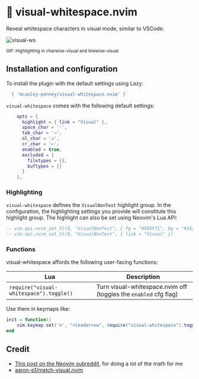 # 🔎 visual-whitespace.nvim

Reveal whitespace characters in visual mode, similar to VSCode.

![visual-ws](https://github.com/mcauley-penney/visual-whitespace.nvim/assets/59481467/89157048-1975-409c-977c-2d3fb43852d8)

<sub>GIF: Highlighting in charwise-visual and linewise-visual</sub>

## Installation and configuration

To install the plugin with the default settings using Lazy:

```lua
  { 'mcauley-penney/visual-whitespace.nvim' }
```

`visual-whitespace` comes with the following default settings:

```lua
    opts = {
      highlight = { link = "Visual" },
      space_char = '·',
      tab_char = '→',
      nl_char = '↲',
      cr_char = '←',
      enabled = true,
      excluded = {
        filetypes = {},
        buftypes = {}
      }
    },
```

### Highlighting

`visual-whitespace` defines the `VisualNonText` highlight group. In the configuration, the highlighting settings you provide will constitute this highlight group. The highlight can also be set using Neovim's Lua API:

```lua
-- vim.api.nvim_set_hl(0, "VisualNonText", { fg = "#5D5F71", bg = "#24282d"})
-- vim.api.nvim_set_hl(0, "VisualNonText", { link = "Visual" })
```

### Functions
visual-whitespace affords the following user-facing functions:

| Lua                                     | Description                                                      |
| --------------------------------------- | ---------------------------------------------------------------- |
| `require("visual-whitespace").toggle()` | Turn visual-whitespace.nvim off (toggles the `enabled` cfg flag) |

Use them in keymaps like:

```lua
init = function()
    vim.keymap.set('n', "<leader>vw", require("visual-whitespace").toggle, {})
end
```

## Credit

- [This post on the Neovim subreddit](https://www.reddit.com/r/neovim/comments/1b1sv3a/function_to_get_visually_selected_text/), for doing a lot of the math for me
- [aaron-p1/match-visual.nvim](https://github.com/aaron-p1/match-visual.nvim)
